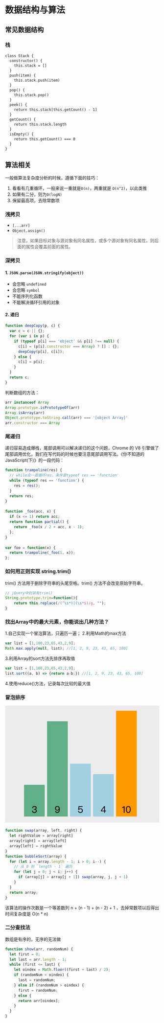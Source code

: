 # 数据结构与算法

## 常见数据结构

### 栈

```JS
class Stack {
  constructor() {
    this.stack = []
  }
  push(item) {
    this.stack.push(item)
  }
  pop() {
    this.stack.pop()
  }
  peek() {
    return this.stack[this.getCount() - 1]
  }
  getCount() {
    return this.stack.length
  }
  isEmpty() {
    return this.getCount() === 0
  }
}
```

## 算法相关

一般做算法复杂度分析的时候，遵循下面的技巧：

1. 看看有几重循环，一般来说一重就是`O(n)`，两重就是 `O(n^2)`，以此类推
2. 如果有二分，则为`O(logN)`
3. 保留最高项，去除常数项

### 浅拷贝
- `[...arr]`
- `Object.assign()`

> 注意，如果目标对象与源对象有同名属性，或多个源对象有同名属性，则后面的属性会覆盖前面的属性。

### 深拷贝
####  1. `JSON.parse(JSON.stringify(object))` 

- 会忽略 `undefined`
- 会忽略 `symbol`
- 不能序列化函数
- 不能解决循环引用的对象

#### 2. 递归

```js
function deepCopy(p, c) {
  var c = c || {};
  for (var i in p) {
    if (typeof p[i] === 'object' && p[i] !== null) {
      c[i] = (p[i].constructor === Array) ? [] : {};
      deepCopy(p[i], c[i]);
    } else {
      c[i] = p[i];
    }
  }
  return c;
}
```

判断数组的方法：

```js
arr instanceof Array
Array.prototype.isPrototypeOf(arr)
Array.isArray(arr)
Object.prototype.toString.call(arr) === '[object Array]'
arr.constructor === Array
```

### 尾递归

递归容易造成爆栈，尾部调用可以解决递归的这个问题，Chrome 的 V8 引擎做了尾部调用优化，我们在写代码的时候也要注意尾部调用写法。《你不知道的JavaScript(下)》的一段代码：

```js
function trampoline(res) {
  // while会一直循环res，条件是typeof res == 'function'
  while (typeof res == 'function') {
    res = res();
  }
  return res;
}

function _foo(acc, x) {
  if (x <= 1) return acc;
  return function partial() {
    return _foo(x / 2 + acc, x - 1);
  };
}

var foo = function(x) {
  return trampoline(_foo(1, x));
};
```

### 如何用正则实现 string.trim() 

trim() 方法用于删除字符串的头尾空格。trim() 方法不会改变原始字符串。

```js
// jQuery中封装有trim()
String.prototype.trim=function(){
	return this.replace(/(^\s*)|(\s*$)/g, "");
}
```

### 找出Array中的最大元素，你能说出几种方法？
1.自己实现一个冒泡算法，只遍历一遍；
2.利用Math的max方法

```js
var list = [1,100,23,65,43,2,9];
Math.max.apply(null, list); //[1, 2, 9, 23, 43, 65, 100]
```

3.利用Array的sort方法先排序再取值
```js
var list = [1,100,23,65,43,2,9];
list.sort((a, b) => {return a-b;}) //[1, 2, 9, 23, 43, 65, 100]
```

4.使用reduce()方法，记录每次比较的最大值


### 冒泡排序

![sf-maopao](./imgs/sf-maopao.gif)

```js
function swap(array, left, right) {
  let rightValue = array[right]
  array[right] = array[left]
  array[left] = rightValue
}
function bubbleSort(array) {
  for (let i = array.length - 1; i > 0; i--) {
    // 从 0 到 `length - 1` 遍历
    for (let j = 0; j < i; j++) {
      if (array[j] > array[j + 1]) swap(array, j, j + 1)
    }
  }
  return array;
}
```
该算法的操作次数是一个等差数列 n + (n - 1) + (n - 2) + 1 ，去掉常数项以后得出时间复杂度是 O(n * n)

### 二分查找法

数组是有序的，无序的无法做

```js
function show(arr, randomNum) {
  let first = 0;
  let last = arr.length - 1;
  while (first <= last) {
    let oindex = Math.floor((first + last) / 2);
    if (randomNum < oindex) {
      last = randomNum;
    } else if (randomNum > oindex) {
      first = randomNum;
    } else {
      return arr[oindex];
    }
  }
}
```









